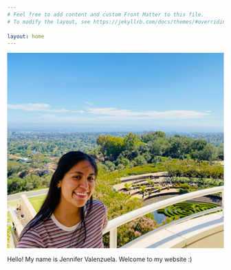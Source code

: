 ```yaml
---
# Feel free to add content and custom Front Matter to this file.
# To modify the layout, see https://jekyllrb.com/docs/themes/#overriding-theme-defaults

layout: home
---
```

![alt text](profilepicture.JPG)


Hello! My name is Jennifer Valenzuela. Welcome to my website :)
